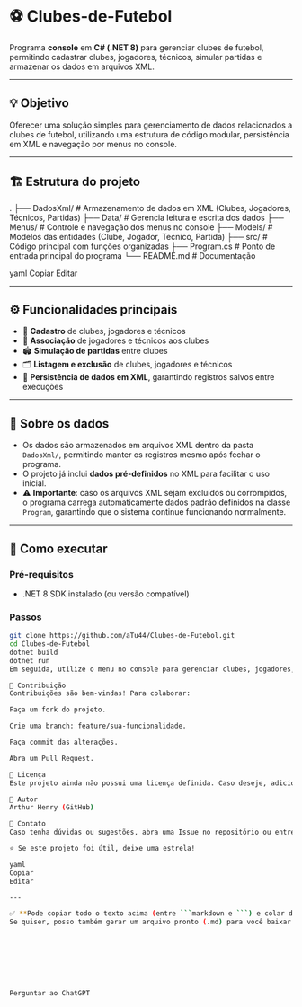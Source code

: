 # ⚽ Clubes-de-Futebol

Programa **console** em **C# (.NET 8)** para gerenciar clubes de futebol, permitindo cadastrar clubes, jogadores, técnicos, simular partidas e armazenar os dados em arquivos XML.

---

## 💡 Objetivo

Oferecer uma solução simples para gerenciamento de dados relacionados a clubes de futebol, utilizando uma estrutura de código modular, persistência em XML e navegação por menus no console.

---

## 🏗️ Estrutura do projeto

.
├── DadosXml/ # Armazenamento de dados em XML (Clubes, Jogadores, Técnicos, Partidas)
├── Data/ # Gerencia leitura e escrita dos dados
├── Menus/ # Controle e navegação dos menus no console
├── Models/ # Modelos das entidades (Clube, Jogador, Tecnico, Partida)
├── src/ # Código principal com funções organizadas
├── Program.cs # Ponto de entrada principal do programa
└── README.md # Documentação

yaml
Copiar
Editar

---

## ⚙️ Funcionalidades principais

- 📄 **Cadastro** de clubes, jogadores e técnicos
- 🤝 **Associação** de jogadores e técnicos aos clubes
- 🏟️ **Simulação de partidas** entre clubes
- 🗂️ **Listagem e exclusão** de clubes, jogadores e técnicos
- 💾 **Persistência de dados em XML**, garantindo registros salvos entre execuções

---

## 💾 Sobre os dados

- Os dados são armazenados em arquivos XML dentro da pasta `DadosXml/`, permitindo manter os registros mesmo após fechar o programa.
- O projeto já inclui **dados pré-definidos** no XML para facilitar o uso inicial.
- ⚠️ **Importante**: caso os arquivos XML sejam excluídos ou corrompidos, o programa carrega automaticamente dados padrão definidos na classe `Program`, garantindo que o sistema continue funcionando normalmente.

---

## 🚀 Como executar

### Pré-requisitos

- .NET 8 SDK instalado (ou versão compatível)

### Passos

```bash
git clone https://github.com/aTu44/Clubes-de-Futebol.git
cd Clubes-de-Futebol
dotnet build
dotnet run
Em seguida, utilize o menu no console para gerenciar clubes, jogadores, técnicos e simular partidas.

🤝 Contribuição
Contribuições são bem-vindas! Para colaborar:

Faça um fork do projeto.

Crie uma branch: feature/sua-funcionalidade.

Faça commit das alterações.

Abra um Pull Request.

📝 Licença
Este projeto ainda não possui uma licença definida. Caso deseje, adicione uma licença de sua preferência.

👤 Autor
Arthur Henry (GitHub)

💬 Contato
Caso tenha dúvidas ou sugestões, abra uma Issue no repositório ou entre em contato diretamente pelo GitHub.

⭐ Se este projeto foi útil, deixe uma estrela!

yaml
Copiar
Editar

---

✅ **Pode copiar todo o texto acima (entre ```markdown e ```) e colar direto no seu `README.md`.**  
Se quiser, posso também gerar um arquivo pronto (.md) para você baixar. É só pedir! 🚀








Perguntar ao ChatGPT
